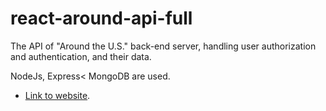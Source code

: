 # react-around-api-full

The API of "Around the U.S." back-end server, handling user authorization and authentication, and their data.

NodeJs, Express< MongoDB are used.

* [Link to website](https://grisha-around.students.nomoredomainssbs.ru).
